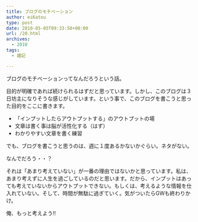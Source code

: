 ```yaml
---
title: ブログのモチベーション
author: eiKatou
type: post
date: 2010-05-05T09:33:50+00:00
url: /20.html
archives:
  - 2010
tags:
  - 雑記

---
```

<div class="section">
  <p>
    ブログのモチベーションってなんだろうという話。
  </p>
  
  <p>
    目的が明確であれば続けられるはずだと思っています。しかし、このブログは３日坊主になりそうな感じがしています。という事で、このブログを書こうと思った目的をここに書きます。
  </p>
  
  <ul>
    <li>
      「インプットしたらアウトプットする」のアウトプットの場
    </li>
    <li>
      文章は書く事は脳が活性化する（はず）
    </li>
    <li>
      わかりやすい文章を書く練習
    </li>
  </ul>
  
  <p>
    でも、ブログを書こうと思うのは、週に１度あるかないかぐらい。ネタがない。
  </p>
  
  <p>
    なんでだろう・・？
  </p>
  
  <p>
    それは「あまり考えていない」が一番の理由ではないかと思っています。私は、あまり考えずに人生を過ごしているのだと思います。だから、インプットはあっても考えていないからアウトプットできない。もしくは、考えるような情報を仕入れていない。そして、時間が無駄に過ぎていく。気がついたらGWも終わりかけ。
  </p>
  
  <p>
    俺、もっと考えよう!!
  </p>
</div>
